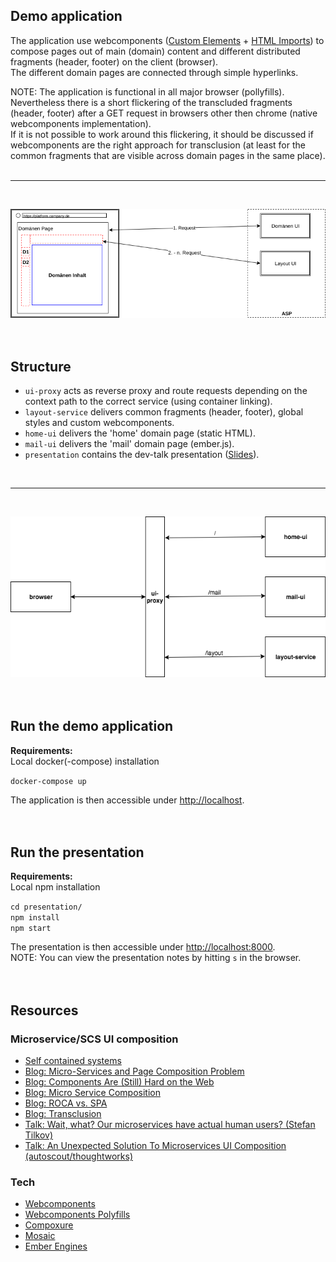 ## Demo application
The application use webcomponents ([Custom Elements](https://developers.google.com/web/fundamentals/getting-started/primers/customelements) + [HTML Imports](https://www.html5rocks.com/en/tutorials/webcomponents/imports/)) to compose pages out of main (domain) content and different distributed fragments (header, footer) on the client (browser).  
The different domain pages are connected through simple hyperlinks.

NOTE: The application is functional in all major browser (pollyfills). Nevertheless there is a short flickering of the transcluded fragments (header, footer) after a GET request in browsers other then chrome (native webcomponents implementation).  
If it is not possible to work around this flickering, it should be discussed if webcomponents are the right approach for transclusion (at least for the common fragments that are visible across domain pages in the same place).  
<br/>
<hr/>
<br/>

![client](presentation/img/client-side.png "client")  
<br/>
<br/>

## Structure
*   `ui-proxy` acts as reverse proxy and route requests depending on the context path to the correct service (using container linking).
*   `layout-service` delivers common fragments (header, footer), global styles and custom webcomponents.
*   `home-ui` delivers the 'home' domain page (static HTML).
*   `mail-ui` delivers the 'mail' domain page (ember.js).
*   `presentation` contains the dev-talk presentation ([Slides](presentation/frontend-integration.pdf)).
<br/>
<hr/>
<br/>

![ARCH](presentation/img/demo.png "ARCH")  
<br/>
<br/>


## Run the demo application
**Requirements:**  
Local docker(-compose) installation   

`docker-compose up`  

The application is then accessible under [http://localhost](http://localhost).  
<br/>
<br/>

## Run the presentation
**Requirements:**  
Local npm installation  

`cd presentation/`  
`npm install`  
`npm start`  

The presentation is then accessible under [http://localhost:8000](http://localhost:8000).  
NOTE: You can view the presentation notes by hitting `s` in the browser.  
<br/>
<br/>

## Resources
### Microservice/SCS UI composition
*   [Self contained systems](http://scs-architecture.org/)
*   [Blog: Micro-Services and Page Composition Problem](https://dejanglozic.com/2014/10/20/micro-services-and-page-composition-problem/)
*   [Blog: Components Are (Still) Hard on the Web](https://dejanglozic.com/2016/10/31/components-are-still-hard-on-the-web/)
*   [Blog: Micro Service Composition](https://medium.com/@clifcunn/nodeconf-eu-29dd3ed500ec)
*   [Blog: ROCA vs. SPA](https://www.innoq.com/de/blog/lvm-roca-vs-spa/)
*   [Blog: Transclusion](https://www.innoq.com/de/blog/transclusion/)
*   [Talk: Wait, what? Our microservices have actual human users? (Stefan Tilkov)](https://www.youtube.com/watch?v=jJxmi8nrHwg)
*   [Talk: An Unexpected Solution To Microservices UI Composition (autoscout/thoughtworks)](https://www.youtube.com/watch?v=j0hWd5ct5wY)


### Tech
*   [Webcomponents](https://www.webcomponents.org/introduction)
*   [Webcomponents Polyfills](https://github.com/webcomponents/webcomponentsjs)
*   [Compoxure](https://github.com/tes/compoxure)
*   [Mosaic](https://www.mosaic9.org/)
*   [Ember Engines](https://ember-engines.com/)
